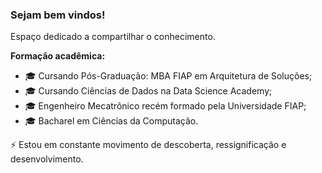 ### Sejam bem vindos! 

Espaço dedicado a compartilhar o conhecimento.

**Formação acadêmica:**

- 🎓 Cursando Pós-Graduação: MBA FIAP em Arquitetura de Soluções;
- 🎓 Cursando Ciências de Dados na Data Science Academy;
- 🎓 Engenheiro Mecatrônico recém formado pela Universidade FIAP;
- 🎓 Bacharel em Ciências da Computação.

⚡ Estou em constante movimento de descoberta, ressignificação e desenvolvimento.

```python

```
